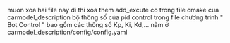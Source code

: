muon xoa hai file nay di thi xoa them add_excute co trong file cmake cua carmodel_description
bộ thông số của pid control trong file chương trình " Bot Control " bao gồm các thông số Kp, Ki, Kd,... nằm ở carmodel_description/config/config.yaml